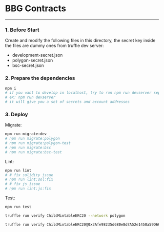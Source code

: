 # BBG Contracts
------------

### 1. Before Start

Create and modify the following files in this directory, the secret key inside the files are dummy ones from truffle dev server:
- development-secret.json
- polygon-secret.json 
- bsc-secret.json

### 2. Prepare the dependencies

```bash
npm i
# if you want to develop in localhost, try to run npm run devserver separately
# ex: npm run devserver
# it will give you a set of secrets and account addresses
```

### 3. Deploy

Migrate:
```bash
npm run migrate:dev
# npm run migrate:polygon
# npm run migrate:polygon-test
# npm run migrate:bsc
# npm run migrate:bsc-test
```

Lint:
```bash
npm run lint
# # fix solidity issue
# npm run lint:sol:fix
# # fix js issue
# npm run lint:js:fix
```

Test:
```bash
npm run test 
```

```bash
truffle run verify ChildMintableERC20 --network polygon
```

```bash
truffle run verify ChildMintableERC20@0x3Afe98235d680e8d7A52e1458a59D60f45F935C0 --network polygon
```
